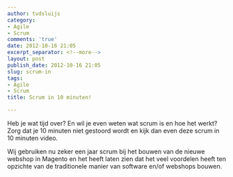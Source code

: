 ```yaml
---
author: tvdsluijs
category:
- Agile
- Scrum
comments: 'true'
date: 2012-10-16 21:05
excerpt_separator: <!--more-->
layout: post
publish_date: 2012-10-16 21:05
slug: scrum-in
tags:
- Agile
- Scrum
title: Scrum in 10 minuten!

---
```

Heb je wat tijd over? En wil je even weten wat scrum is en hoe het werkt? Zorg
dat je 10 minuten niet gestoord wordt en kijk dan even deze scrum in 10
minuten video.

Wij gebruiken nu zeker een jaar scrum bij het bouwen van de nieuwe webshop in
Magento en het heeft laten zien dat het veel voordelen heeft ten opzichte van
de traditionele manier van software en/of webshops bouwen.

